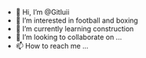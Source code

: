 - 👋 Hi, I’m @Gitluii
- 👀 I’m interested in football and boxing
- 🌱 I’m currently learning construction
- 💞️ I’m looking to collaborate on ...
- 📫 How to reach me ...

<!---
Gitluii/Gitluii is a ✨ special ✨ repository because its `README.md` (this file) appears on your GitHub profile.
You can click the Preview link to take a look at your changes.
--->
